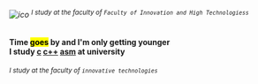 ###### ![ico](https://psv4.userapi.com/c237131/u354403795/docs/d19/6b0d7eda026a/home-icon.png?extra=w3-E6pF6VuoTdjCaH8AdGjg3UBhp9DXLbol07cHnzU4TvueIFXRTxijJ_Z0NSId-9Q3foQltrvkvQRd0jGY2HwkrsUhgmoDEPHWkR1TsifGjgL5nyfNm6WKP2D99tqXOWPaelsAmfrMjf4ug0h0ZA7-j) <sup>I study at the faculty of ` Faculty of Innovation and High Technologiess `</sup>
#### Time <mark>goes</mark> by and I'm only getting younger</br>I study [c]()  [c++]()  [asm]()  at university
###### <sub>I study at the faculty of `innovative technologies`<sub>
